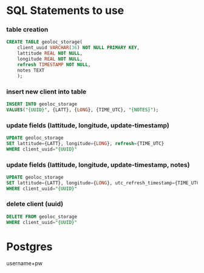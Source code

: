 # SQL Statements to use

### table creation

```sql
CREATE TABLE geoloc_storage(
    client_uuid VARCHAR(36) NOT NULL PRIMARY KEY, 
    lattitude REAL NOT NULL,
    longitude REAL NOT NULL, 
    refresh TIMESTAMP NOT NULL, 
    notes TEXT
    );
``````

### insert new client into table

```sql
INSERT INTO geoloc_storage 
VALUES("{UUID}", {LATT}, {LONG}, {TIME_UTC}, "{NOTES}");
```

### update fields (lattitude, longitude, update-timestamp)

```sql
UPDATE geoloc_storage 
SET lattitude={LATT}, longitude={LONG}, refresh={TIME_UTC}
WHERE client_uuid="{UUID}"
```

### update fields (lattitude, longitude, update-timestamp,  notes)

```sql
UPDATE geoloc_storage 
SET lattitude={LATT}, longitude={LONG}, utc_refresh_timestamp={TIME_UTC}, notes
WHERE client_uuid="{UUID}"
```

### delete client (uuid)

```sql
DELETE FROM geoloc_storage
WHERE client_uuid="{UUID}"
```
# Postgres
username+pw

